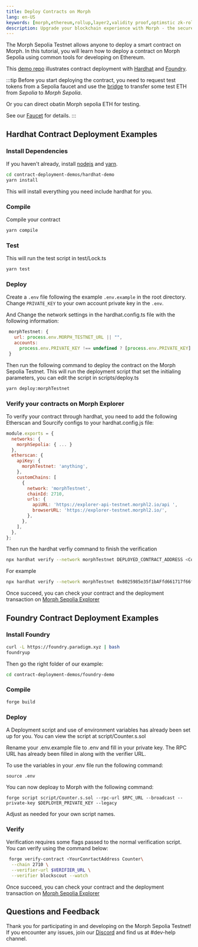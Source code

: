 ```yaml
---
title: Deploy Contracts on Morph
lang: en-US
keywords: [morph,ethereum,rollup,layer2,validity proof,optimstic zk-rollup]
description: Upgrade your blockchain experience with Morph - the secure decentralized, cost0efficient, and high-performing optimstic zk-rollup solution. Try it now!
---
```




The Morph Sepolia Testnet allows anyone to deploy a smart contract on Morph. In this tutorial, you will learn how to deploy a contract on Morph Sepolia using common tools for developing on Ethereum. 

This [demo repo](https://github.com/morph-l2/morph-examples/tree/main/contract-deploy-demo) illustrates contract deployment with [Hardhat](https://hardhat.org/) and [Foundry](https://github.com/foundry-rs/foundry).

:::tip
  Before you start deploying the contract, you need to request test tokens from a Sepolia faucet and use the
  [bridge](https://bridge-testnet.morphl2.io) to transfer some test ETH from _Sepolia_ to _Morph Sepolia_. 

  Or you can direct obatin Morph sepolia ETH for testing.
  
  See our [Faucet](../../quick-start/3-faucet.md) for details.
:::

<!--

## Deploy contracts with Remix

-->


## Hardhat Contract Deployment Examples

### Install Dependencies

If you haven't already, install [nodejs](https://nodejs.org/en/download/) and [yarn](https://classic.yarnpkg.com/lang/en/docs/install).

```bash
cd contract-deployment-demos/hardhat-demo
yarn install
```
This will install everything you need include hardhat for you.


### Compile

Compile your contract

```bash
yarn compile
```

### Test

This will run the test script in test/Lock.ts

```bash
yarn test
```

### Deploy

 Create a `.env` file following the example `.env.example` in the root directory. Change `PRIVATE_KEY` to your own account private key in the `.env`.

 And Change the network settings in the hardhat.config.ts file with the following information:

   ```javascript
    morphTestnet: {
      url: process.env.MORPH_TESTNET_URL || "",
      accounts:
        process.env.PRIVATE_KEY !== undefined ? [process.env.PRIVATE_KEY] : [],
    }
   ```
Then run the following command to deploy the contract on the Morph Sepolia Testnet. This will run the deployment script that set the initialing parameters, you can edit the script in scripts/deploy.ts

```bash
yarn deploy:morphTestnet
```

### Verify your contracts on Morph Explorer

To verify your contract through hardhat, you need to add the following Etherscan and Sourcify configs to your hardhat.config.js file:

```javascript
module.exports = {
  networks: {
    morphSepolia: { ... }
  },
  etherscan: {
    apiKey: {
      morphTestnet: 'anything',
    },
    customChains: [
      {
        network: 'morphTestnet',
        chainId: 2710,
        urls: {
          apiURL: 'https://explorer-api-testnet.morphl2.io/api ',
          browserURL: 'https://explorer-testnet.morphl2.io/',
        },
      },
    ],
  },
};
```
Then run the hardhat verfiy command to finish the verification

```bash
npx hardhat verify --network morphTestnet DEPLOYED_CONTRACT_ADDRESS <ConstructorParameter>
```

For example

```bash
npx hardhat verify --network morphTestnet 0x8025985e35f1bAFfd661717f66fC5a434417448E '0.00001'
```


Once succeed, you can check your contract and the deployment transaction on [Morph Sepolia Explorer](https://explorer-testnet.morphl2.io)


## Foundry Contract Deployment Examples

### Install Foundry
```bash
curl -L https://foundry.paradigm.xyz | bash
foundryup
```

Then go the right folder of our example:

```bash
cd contract-deployment-demos/foundry-demo
```

### Compile

```bash
forge build
```
### Deploy

A Deployment script and use of environment variables has already been set up for you. You can view the script at script/Counter.s.sol

Rename your .env.example file to .env and fill in your private key. The RPC URL has already been filled in along with the verifier URL. 

To use the variables in your .env file run the following command: 

```shell
source .env
```

You can now deploay to Morph with the following command: 

```shell
forge script script/Counter.s.sol --rpc-url $RPC_URL --broadcast --private-key $DEPLOYER_PRIVATE_KEY --legacy
```

Adjust as needed for your own script names. 

### Verify 

Verification requires some flags passed to the normal verification script. You can verify using the command below:

```bash
 forge verify-contract <YourConrtactAddress Counter\
  --chain 2710 \
  --verifier-url $VERIFIER_URL \
  --verifier blockscout --watch
```

Once succeed, you can check your contract and the deployment transaction on [Morph Sepolia Explorer](https://explorer-testnet.morphl2.io)

## Questions and Feedback

Thank you for participating in and developing on the Morph Sepolia Testnet! If you encounter any issues, join our [Discord](https://discord.com/invite/5SmG4yhzVZ) and find us at #dev-help channel.


